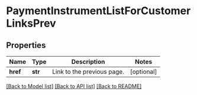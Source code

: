 # PaymentInstrumentListForCustomerLinksPrev

## Properties
Name | Type | Description | Notes
------------ | ------------- | ------------- | -------------
**href** | **str** | Link to the previous page.  | [optional] 

[[Back to Model list]](../README.md#documentation-for-models) [[Back to API list]](../README.md#documentation-for-api-endpoints) [[Back to README]](../README.md)


